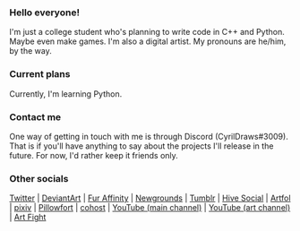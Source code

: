 ### Hello everyone!
I'm just a college student who's planning to write code in C++ and Python. Maybe even make games. I'm also a digital artist. My pronouns are he/him, by the way.
### Current plans
Currently, I'm learning Python.
### Contact me
One way of getting in touch with me is through Discord (CyrilDraws#3009). That is if you'll have anything to say about the projects I'll release in the future. For now, I'd rather keep it friends only.
### Other socials
[Twitter](https://twitter.com/CyrilDraws) |
[DeviantArt](https://deviantart.com/cyrildraws) |
[Fur Affinity](https://furaffinity.net/user/cyrildraws) |
[Newgrounds](https://cyrildraws.newgrounds.com) |
[Tumblr](https://cyrildraws.tumblr.com) |
[Hive Social](https://hive.page.link/S7Sd) |
[Artfol](https://artfol.me/cyrildraws) |
[pixiv](https://pixiv.me/cyrildraws) | 
[Pillowfort](https://pillowfort.social/CyrilDraws) |
[cohost](https://cohost.org/cyrildraws) |
[YouTube (main channel)](https://youtube.com/@CyrilDoesStuff) |
[YouTube (art channel)](https://youtube.com/@CyrilDraws) |
[Art Fight](https://artfight.net/~CyrilDraws)
